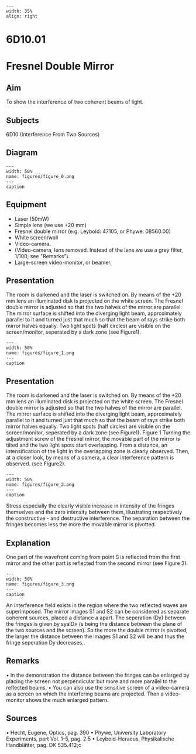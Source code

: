 
```{figure} /figures/busy.png
---
width: 35%
align: right
```
# 6D10.01 
  # Fresnel Double Mirror 
    
  
## Aim   
 To show the interference of two coherent beams of light.    
  
## Subjects   
 6D10 (Interference From Two Sources)   
  
## Diagram   
   
```{figure} figures/figure_0.png  
---  
width: 50%  
name: figures/figure_0.png  
---  
caption  
``` 
      
  
## Equipment   
 
 *  Laser (50mW) 
 *  Simple lens (we use +20 mm) 
 *  Fresnel double mirror (e.g. Leybold: 47105, or Phywe: 08560.00) 
 *  White screen/wall 
 *  Video-camera. 
 *  (Video-camera, lens removed. Instead of the lens we use a grey filter, 1/100; see "Remarks"). 
 *  Large-screen video-monitor, or beamer.
     
  
## Presentation   
 The room is darkened and the laser is switched on. By means of the +20 mm lens an illuminated disk is projected on the white screen. The Fresnel double mirror is adjusted so that the two halves of the mirror are parallel. The mirror surface is shifted into the diverging light beam, approximately parallel to it and turned just that much so that the beam of rays strike both mirror halves equally. Two light spots (half circles) are visible on the screen/monitor, seperated by a dark zone (see Figure1).     
```{figure} figures/figure_1.png  
---  
width: 50%  
name: figures/figure_1.png  
---  
caption  
``` 
     
  
## Presentation   
 The room is darkened and the laser is switched on. By means of the +20 mm lens an illuminated disk is projected on the white screen. The Fresnel double mirror is adjusted so that the two halves of the mirror are parallel. The mirror surface is shifted into the diverging light beam, approximately parallel to it and turned just that much so that the beam of rays strike both mirror halves equally. Two light spots (half circles) are visible on the screen/monitor, seperated by a dark zone (see Figure1).    Figure 1  Turning the adjustment screw of the Fresnel mirror, the movable part of the mirror is tilted and the two light spots start overlapping. From a distance, an intensification of the light in the overlapping zone is clearly observed. Then, at a closer look, by means of a camera, a clear interference pattern is observed. (see Figure2).    
```{figure} figures/figure_2.png  
---  
width: 50%  
name: figures/figure_2.png  
---  
caption  
``` 
 Stress especially the clearly visible increase in intensity of the fringes themselves and the zero intensity between them, illustrating respectively the constructive - and destructive interference. The separation between the fringes becomes less the more the movable mirror is pivotted.      
  
## Explanation   
 One part of the wavefront coming from point S is reflected from the first mirror and the other part is reflected from the second mirror (see Figure 3).     
```{figure} figures/figure_3.png  
---  
width: 50%  
name: figures/figure_3.png  
---  
caption  
``` 
 An interference field exists in the region where the two reflected waves are superimposed. The mirror images S1 and S2 can be considered as separate coherent sources, placed a distance a apart. The seperation (Dy) between the fringes is given by syalD» (s being the distance between the plane of the two sources and the screen). So the more the double mirror is pivotted, the larger the distance between the images S1 and S2 will be and thus the fringe seperation Dy decreases..    
  
## Remarks   
 • In the demonstration the distance between the fringes can be enlarged by placing the screen not perpendicular but more and more parallel to the reflected beams. • You can also use the sensitive screen of a video-camera as a screen on which the interfering beams are projected. Then a video-monitor shows the much enlarged pattern.   
  
## Sources   
 • Hecht, Eugene, Optics, pag. 390 • Phywe, University Laboratory Experiments, part Vol. 1-5, pag. 2.5 • Leybold-Heraeus, Physikalische Handblätter, pag. DK 535.412;c  